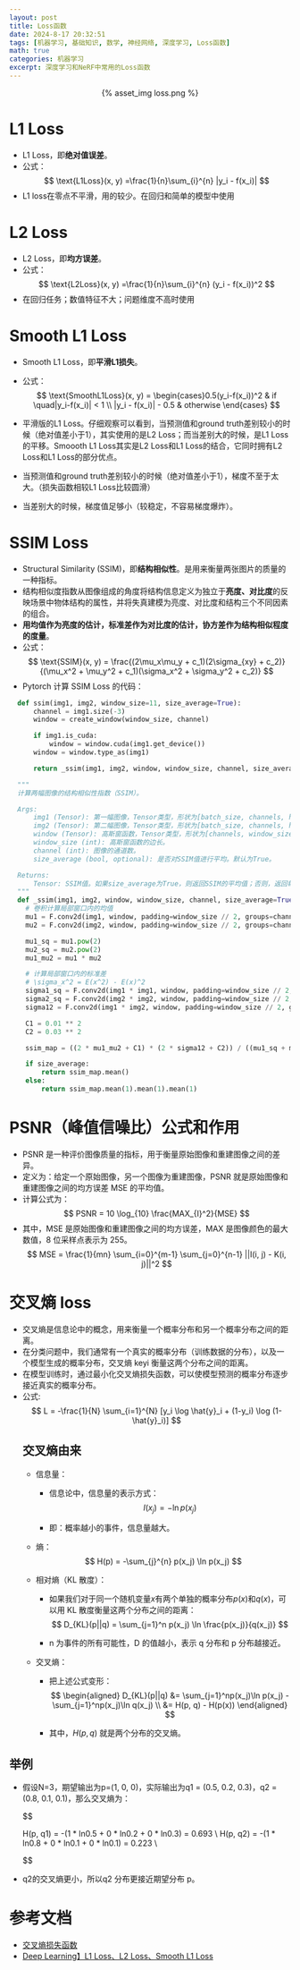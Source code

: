 ```yaml
---
layout: post
title: Loss函数
date: 2024-8-17 20:32:51
tags: [机器学习, 基础知识, 数学, 神经网络, 深度学习, Loss函数]
math: true
categories: 机器学习
excerpt: 深度学习和NeRF中常用的Loss函数
---
```

<p align="center">{% asset_img loss.png %}</p>

# L1 Loss
* L1 Loss，即**绝对值误差**。
* 公式：
  $$
  \text{L1Loss}(x, y) =\frac{1}{n}\sum_{i}^{n} |y_i - f(x_i)|
  $$
* L1 loss在零点不平滑，用的较少。在回归和简单的模型中使用
# L2 Loss
* L2 Loss，即**均方误差**。
* 公式：
  $$
  \text{L2Loss}(x, y) =\frac{1}{n}\sum_{i}^{n} (y_i - f(x_i))^2
  $$
* 在回归任务；数值特征不大；问题维度不高时使用
# Smooth L1 Loss
* Smooth L1 Loss，即**平滑L1损失**。
* 公式：
  $$
  \text{SmoothL1Loss}(x, y) = \begin{cases}0.5(y_i-f(x_i))^2 & if \quad|y_i-f(x_i)| < 1 \\ |y_i - f(x_i)| - 0.5 & otherwise \end{cases}
  $$

* 平滑版的L1 Loss。仔细观察可以看到，当预测值和ground truth差别较小的时候（绝对值差小于1），其实使用的是L2 Loss；而当差别大的时候，是L1 Loss的平移。Smoooth L1 Loss其实是L2 Loss和L1 Loss的结合，它同时拥有L2 Loss和L1 Loss的部分优点。

* 当预测值和ground truth差别较小的时候（绝对值差小于1），梯度不至于太大。（损失函数相较L1 Loss比较圆滑）
* 当差别大的时候，梯度值足够小（较稳定，不容易梯度爆炸）。
# SSIM Loss
* Structural Similarity (SSIM)，即**结构相似性**。是用来衡量两张图片的质量的一种指标。
* 结构相似度指数从图像组成的角度将结构信息定义为独立于**亮度、对比度**的反映场景中物体结构的属性，并将失真建模为亮度、对比度和结构三个不同因素的组合。
* **用均值作为亮度的估计，标准差作为对比度的估计，协方差作为结构相似程度的度量**。
* 公式：
  $$
  \text{SSIM}(x, y) = \frac{(2\mu_x\mu_y + c_1)(2\sigma_{xy} + c_2)}{(\mu_x^2 + \mu_y^2 + c_1)(\sigma_x^2 + \sigma_y^2 + c_2)}
  $$
* Pytorch 计算 SSIM Loss 的代码：

  

```python
  def ssim(img1, img2, window_size=11, size_average=True):
      channel = img1.size(-3)
      window = create_window(window_size, channel)

      if img1.is_cuda:
          window = window.cuda(img1.get_device())
      window = window.type_as(img1)

      return _ssim(img1, img2, window, window_size, channel, size_average)

  """
  计算两幅图像的结构相似性指数（SSIM）。

  Args:
      img1 (Tensor): 第一幅图像，Tensor类型，形状为[batch_size, channels, height, width]。
      img2 (Tensor): 第二幅图像，Tensor类型，形状为[batch_size, channels, height, width]。
      window (Tensor): 高斯窗函数，Tensor类型，形状为[channels, window_size, window_size]。
      window_size (int): 高斯窗函数的边长。
      channel (int): 图像的通道数。
      size_average (bool, optional): 是否对SSIM值进行平均。默认为True。

  Returns:
      Tensor: SSIM值。如果size_average为True，则返回SSIM的平均值；否则，返回每个图像的SSIM值。
  """
  def _ssim(img1, img2, window, window_size, channel, size_average=True):
    # 卷积计算局部窗口内的均值
    mu1 = F.conv2d(img1, window, padding=window_size // 2, groups=channel)
    mu2 = F.conv2d(img2, window, padding=window_size // 2, groups=channel)

    mu1_sq = mu1.pow(2)
    mu2_sq = mu2.pow(2)
    mu1_mu2 = mu1 * mu2

    # 计算局部窗口内的标准差
    # \sigma_x^2 = E(x^2) - E(x)^2
    sigma1_sq = F.conv2d(img1 * img1, window, padding=window_size // 2, groups=channel) - mu1_sq
    sigma2_sq = F.conv2d(img2 * img2, window, padding=window_size // 2, groups=channel) - mu2_sq
    sigma12 = F.conv2d(img1 * img2, window, padding=window_size // 2, groups=channel) - mu1_mu2

    C1 = 0.01 ** 2
    C2 = 0.03 ** 2

    ssim_map = ((2 * mu1_mu2 + C1) * (2 * sigma12 + C2)) / ((mu1_sq + mu2_sq + C1) * (sigma1_sq + sigma2_sq + C2))

    if size_average:
        return ssim_map.mean()
    else:
        return ssim_map.mean(1).mean(1).mean(1)
  ```

# PSNR（峰值信噪比）公式和作用
* PSNR 是一种评价图像质量的指标，用于衡量原始图像和重建图像之间的差异。
* 定义为：给定一个原始图像，另一个图像为重建图像，PSNR 就是原始图像和重建图像之间的均方误差 MSE 的平均值。
* 计算公式为：
  $$
  PSNR = 10 \log_{10} \frac{MAX_{I}^2}{MSE}
  $$
* 其中，MSE 是原始图像和重建图像之间的均方误差，MAX 是图像颜色的最大数值，8 位采样点表示为 255。
  $$
  MSE = \frac{1}{mn} \sum_{i=0}^{m-1} \sum_{j=0}^{n-1} ||I(i, j) - K(i, j)||^2
  $$

# 交叉熵 loss
* 交叉熵是信息论中的概念，用来衡量一个概率分布和另一个概率分布之间的距离。
* 在分类问题中，我们通常有一个真实的概率分布（训练数据的分布），以及一个模型生成的概率分布，交叉熵 keyi 衡量这两个分布之间的距离。
* 在模型训练时，通过最小化交叉熵损失函数，可以使模型预测的概率分布逐步接近真实的概率分布。
* 公式:
  $$
  L = -\frac{1}{N} \sum_{i=1}^{N} [y_i \log \hat{y}_i + (1-y_i) \log (1-\hat{y}_i)]
  $$
  ## 交叉熵由来
  + 信息量：
    - 信息论中，信息量的表示方式：
      $$
      I(x_j) = -\ln p(x_j)
      $$

    - 即：概率越小的事件，信息量越大。
  + 熵：
    $$
    H(p) = -\sum_{j}^{n} p(x_j) \ln p(x_j)
    $$

  + 相对熵（KL 散度）：
    - 如果我们对于同一个随机变量$x$有两个单独的概率分布$p(x)$和$q(x)$，可以用 KL 散度衡量这两个分布之间的距离：
      $$
      D_{KL}(p||q) = \sum_{j=1}^n p(x_j) \ln \frac{p(x_j)}{q(x_j)}
      $$

    - n 为事件的所有可能性，D 的值越小，表示 q 分布和 p 分布越接近。
  + 交叉熵：
    - 把上述公式变形：
      $$
      \begin{aligned}
      D_{KL}(p||q) &= \sum_{j=1}^np(x_j)\ln p(x_j) - \sum_{j=1}^np(x_j)\ln q(x_j) \\
      &= H(p, q) - H(p(x))
      \end{aligned}
      $$

    - 其中，$H(p, q)$ 就是两个分布的交叉熵。

## 举例

* 假设N=3，期望输出为p=(1, 0, 0)，实际输出为q1 = (0.5, 0.2, 0.3)，q2 = (0.8, 0.1, 0.1)，那么交叉熵为：

  $$

    H(p, q1) = -(1 * ln0.5 + 0 * ln0.2 + 0 * ln0.3) = 0.693 \\
    H(p, q2) = -(1 * ln0.8 + 0 * ln0.1 + 0 * ln0.1) = 0.223 \\

  $$
* q2的交叉熵更小，所以q2 分布更接近期望分布 p。
# 参考文档
* [交叉熵损失函数](https://microsoft.github.io/ai-edu/%E5%9F%BA%E7%A1%80%E6%95%99%E7%A8%8B/A2-%E7%A5%9E%E7%BB%8F%E7%BD%91%E7%BB%9C%E5%9F%BA%E6%9C%AC%E5%8E%9F%E7%90%86/%E7%AC%AC1%E6%AD%A5%20-%20%E5%9F%BA%E6%9C%AC%E7%9F%A5%E8%AF%86/03.2-%E4%BA%A4%E5%8F%89%E7%86%B5%E6%8D%9F%E5%A4%B1%E5%87%BD%E6%95%B0/)
* [Deep Learning】L1 Loss、L2 Loss、Smooth L1 Loss](https://www.cnblogs.com/AirCL/p/17287763.html)
